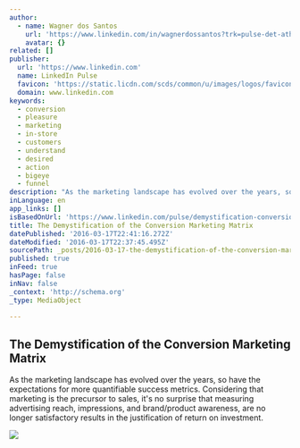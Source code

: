 ```yaml
---
author:
  - name: Wagner dos Santos
    url: 'https://www.linkedin.com/in/wagnerdossantos?trk=pulse-det-athr_prof-art_hdr'
    avatar: {}
related: []
publisher:
  url: 'https://www.linkedin.com'
  name: LinkedIn Pulse
  favicon: 'https://static.licdn.com/scds/common/u/images/logos/favicons/v1/favicon.ico'
  domain: www.linkedin.com
keywords:
  - conversion
  - pleasure
  - marketing
  - in-store
  - customers
  - understand
  - desired
  - action
  - bigeye
  - funnel
description: "As the marketing landscape has evolved over the years, so have the expectations for more quantifiable success metrics. Considering that marketing is the precursor to sales, it's no surprise that measuring advertising reach, impressions, and brand/product awareness, are no longer satisfactory results in the justification of return on investment."
inLanguage: en
app_links: []
isBasedOnUrl: 'https://www.linkedin.com/pulse/demystification-conversion-marketing-matrix-wagner-dos-santos?trk=v-feed'
title: The Demystification of the Conversion Marketing Matrix
datePublished: '2016-03-17T22:41:16.272Z'
dateModified: '2016-03-17T22:37:45.495Z'
sourcePath: _posts/2016-03-17-the-demystification-of-the-conversion-marketing-matrix.md
published: true
inFeed: true
hasPage: false
inNav: false
_context: 'http://schema.org'
_type: MediaObject

---
```

<article style=""><h1>The Demystification of the Conversion Marketing Matrix</h1><p>As the marketing landscape has evolved over the years, so have the expectations for more quantifiable success metrics. Considering that marketing is the precursor to sales, it's no surprise that measuring advertising reach, impressions, and brand/product awareness, are no longer satisfactory results in the justification of return on investment.</p><img src="https://media.licdn.com/mpr/mpr/AAEAAQAAAAAAAAQZAAAAJDBjOGQxZmJiLTU0NDQtNDMyZi1iMWE4LWVmNzk1Zjg5MDdjYg.jpg" /></article>